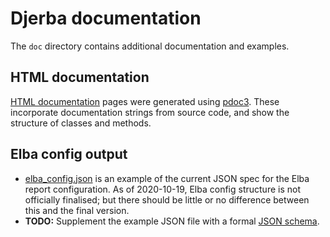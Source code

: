 Djerba documentation
====================

The `doc` directory contains additional documentation and examples.

## HTML documentation

[HTML documentation](./doc/html/djerba/index.html) pages were generated using [pdoc3](https://pdoc3.github.io/pdoc/). These incorporate documentation strings from source code, and show the structure of classes and methods.

## Elba config output

- [elba_config.json](./elba_config.json) is an example of the current JSON spec for the Elba report configuration. As of 2020-10-19, Elba config structure is not officially finalised; but there should be little or no difference between this and the final version.
- **TODO:** Supplement the example JSON file with a formal [JSON schema](https://json-schema.org/).
